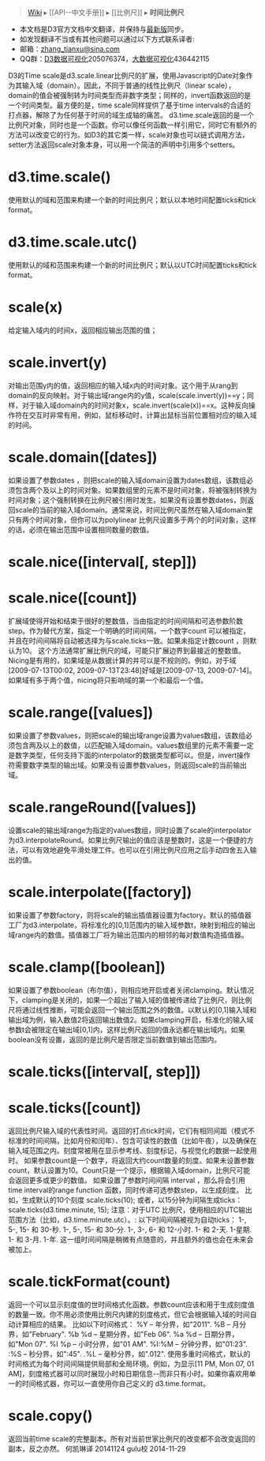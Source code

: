 > [Wiki](Home) ▸ [[API--中文手册]] ▸ [[比例尺]] ▸ **时间比例尺**

* 本文档是D3官方文档中文翻译，并保持与[最新版](https://github.com/mbostock/d3/wiki/API-Reference)同步。
* 如发现翻译不当或有其他问题可以通过以下方式联系译者:
* 邮箱：zhang_tianxu@sina.com
* QQ群：[D3数据可视化](http://jq.qq.com/?_wv=1027&k=ZGcqYF)205076374，[大数据可视化](http://jq.qq.com/?_wv=1027&k=S8wGMe)436442115

D3的Time scale是d3.scale.linear比例尺的扩展，使用Javascript的Date对象作为其输入域（domain）。因此，不同于普通的线性比例尺（linear scale），domain的值会被强制转为时间类型而非数字类型；同样的，invert函数返回的是一个时间类型。最方便的是，time scale同样提供了基于time intervals的合适的打点器，解除了为任何基于时间的域生成轴的痛苦。
d3.time.scale返回的是一个比例尺对象，同时也是一个函数。你可以像任何函数一样引用它，同时它有额外的方法可以改变它的行为。如D3的其它类一样，scale对象也可以链式调用方法，setter方法返回scale对象本身，可以用一个简洁的声明中引用多个setters。
# d3.time.scale()
使用默认的域和范围来构建一个新的时间比例尺；默认以本地时间配置ticks和tick format。
# d3.time.scale.utc()
使用默认的域和范围来构建一个新的时间比例尺；默认以UTC时间配置ticks和tick format。
# scale(x)
给定输入域内的时间x，返回相应输出范围的值； 
# scale.invert(y)
对输出范围y内的值，返回相应的输入域x内的时间对象。这个用于从rang到domain的反向映射。对于输出域range内的y值，scale(scale.invert(y))==y；同样，对于输入域domain内的时间对象x，scale.invert(scale(x))==x。这种反向操作符在交互时非常有用，例如，鼠标移动时，计算出鼠标当前位置相对应的输入域的时间。
# scale.domain([dates])
如果设置了参数dates ，则把scale的输入域domain设置为dates数组，该数组必须包含两个及以上的时间对象。如果数组里的元素不是时间对象，将被强制转换为时间对象；这个强制转换在比例尺被引用时发生。如果没有设置参数dates，则返回scale的当前的输入域domain。通常来说，时间比例尺虽然在输入域domain里只有两个时间对象，但你可以为polylinear 比例尺设置多于两个的时间对象，这样的话，必须在输出范围中设置相同数量的数值。
# scale.nice([interval[, step]]) 
# scale.nice([count])
扩展域使得开始和结束于很好的整数值，当由指定的时间间隔和可选参数阶数step。作为替代方案，指定一个明确的时间间隔，一个数字count 可以被指定，并且在时间间隔将自动被选择为与scale.ticks一致。如果未指定计数count ，则默认为10。
这个方法通常扩展比例尺的域，可能只扩展边界到最接近的整数值。Nicing是有用的，如果域是从数据计算的并可以是不规则的。例如，对于域[2009-07-13T00:02, 2009-07-13T23:48]好域是[2009-07-13, 2009-07-14]。如果域有多于两个值，nicing将只影响域的第一个和最后一个值。
# scale.range([values])
如果设置了参数values，则把scale的输出域range设置为values数组，该数组必须包含两及以上的数值，以匹配输入域domain。values数组里的元素不需要一定是数字类型，任何支持下面的interpolator的数据类型都可以。但是，invert操作符需要数字类型的输出域。如果没有设置参数values，则返回scale的当前输出域。
# scale.rangeRound([values])
设置scale的输出域range为指定的values数组，同时设置了scale的interpolator为d3.interpolateRound。如果比例尺输出的值应该是整数时，这是一个便捷的方法，可以有效地避免平滑处理工件。也可以在引用比例尺应用之后手动四舍五入输出的值。
# scale.interpolate([factory])
如果设置了参数factory，则将scale的输出插值器设置为factory。默认的插值器工厂为d3.interpolate，将标准化的[0,1]范围内的输入域参数t，映射到相应的输出域range内的数值。插值器工厂将为输出范围内的相邻的每对数值构造插值器。
# scale.clamp([boolean])
如果设置了参数boolean（布尔值），则相应地开启或者关闭clamping。默认情况下，clamping是关闭的，如果一个超出了输入域的值被传递给了比例尺，则比例尺将通过线性推断，可能会返回一个输出范围之外的数值。以默认的[0,1]输入域和输出域为例，输入数值2将返回输出数值2。如果clamping开启，标准化的输入域参数t会被限定在输出域[0,1]内，这样比例尺返回的值永远都在输出域内。如果boolean没有设置，返回的是比例尺是否限定当前数值到输出范围内。
# scale.ticks([interval[, step]]) 
# scale.ticks([count])
返回比例尺输入域的代表性时间。返回的打点tick时间，它们有相同间距（模式不标准的时间间隔，比如月份和闰年）、包含可读性的数值（比如午夜），以及确保在输入域范围之内。刻度常被用在显示参考线、刻度标记，与视觉化的数据一起使用时。
如果参数count是一个数字，将返回大约count数量的刻度。如果未设置参数count，默认设置为10。Count只是一个提示，根据输入域domain，比例尺可能会返回更多或更少的数值。
如果设置了参数时间间隔 interval ，那么将会引用time interval的range function 函数，同时传递可选参数step，以生成刻度。
比如，生成默认的10个刻度
scale.ticks(10);
或者，以15分钟为间隔生成ticks：
scale.ticks(d3.time.minute, 15);
注意：对于UTC 比例尺，使用相应的UTC输出范围方法（比如，d3.time.minute.utc）。:
以下时间间隔被视为自动ticks：
1-, 5-, 15- 和 30-秒.
1-, 5-, 15- 和 30-分.
1-, 3-, 6- 和 12-小时.
1- 和 2-天.
1-星期.
1- 和 3-月.
1-年.
	这一组时间间隔是稍微有点随意的，并且额外的值也会在未来会被加上。
# scale.tickFormat(count)

返回一个可以显示刻度值的世时间格式化函数。参数count应该和用于生成刻度值的数量一致。你不用必须使用比例尺内建的刻度格式，但它会根据输入域的时间自动计算相应的结果。
比如以下时间格式：
%Y – 年分界，如"2011".
%B – 月分界，如"February".
%b %d – 星期分界，如"Feb 06".
%a %d – 日期分界，如"Mon 07".
%I %p – 小时分界，如"01 AM".
%I:%M – 分钟分界，如"01:23".
:%S – 秒分界，如":45".
.%L – 毫秒分界，如".012".
使用多重时间格式，默认的时间格式为每个时间间隔提供局部和全局环境。例如，为显示[11 PM, Mon 07, 01 AM]，刻度格式器可以同时展现小时和日期信息--而非只有小时。如果你喜欢用单一的时间格式器，你可以一直使用你自己定义的 d3.time.format。
# scale.copy()
返回当前time scale的完整副本。所有对当前世家比例尺的改变都不会改变返回的副本，反之亦然。
何凯琳译 20141124  gulu校 2014-11-29

